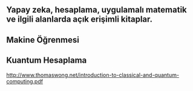 ## Yapay zeka, hesaplama, uygulamalı matematik ve ilgili alanlarda açık erişimli kitaplar.

## Makine Öğrenmesi




## Kuantum Hesaplama
http://www.thomaswong.net/introduction-to-classical-and-quantum-computing.pdf
